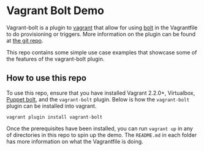 # Vagrant Bolt Demo

Vagrant-bolt is a plugin to [vagrant](https://www.vagrantup.com) that allow for using [bolt](https://puppet.com/products/bolt) in the Vagrantfile to do provisioning or triggers. More information on the plugin can be found at [the git repo](https://github.com/oscar-stack/vagrant-bolt).

This repo contains some simple use case examples that showcase some of the features of the vagrant-bolt plugin.

## How to use this repo

To use this repo, ensure that you have installed Vagrant 2.2.0+, Virtualbox, [Puppet bolt](https://puppet.com/docs/bolt/latest/bolt_installing.html), and the `vagrant-bolt` plugin. Below is how the `vagrant-bolt` plugin can be installed into vagrant.

~~~
vagrant plugin install vagrant-bolt
~~~

Once the prerequisites have been installed, you can run `vagrant up` in any of directories in this repo to spin up the demo. The `README.md` in each folder has more information on what the Vagrantfile is doing.

